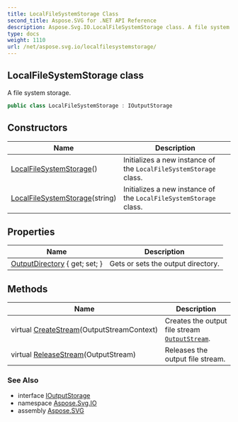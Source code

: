 ```yaml
---
title: LocalFileSystemStorage Class
second_title: Aspose.SVG for .NET API Reference
description: Aspose.Svg.IO.LocalFileSystemStorage class. A file system storage
type: docs
weight: 1110
url: /net/aspose.svg.io/localfilesystemstorage/
---
```

## LocalFileSystemStorage class

A file system storage.

```csharp
public class LocalFileSystemStorage : IOutputStorage
```

## Constructors

| Name | Description |
| --- | --- |
| [LocalFileSystemStorage](localfilesystemstorage/#constructor)() | Initializes a new instance of the `LocalFileSystemStorage` class. |
| [LocalFileSystemStorage](localfilesystemstorage/#constructor_1)(string) | Initializes a new instance of the `LocalFileSystemStorage` class. |

## Properties

| Name | Description |
| --- | --- |
| [OutputDirectory](../../aspose.svg.io/localfilesystemstorage/outputdirectory/) { get; set; } | Gets or sets the output directory. |

## Methods

| Name | Description |
| --- | --- |
| virtual [CreateStream](../../aspose.svg.io/localfilesystemstorage/createstream/)(OutputStreamContext) | Creates the output file stream [`OutputStream`](../outputstream/). |
| virtual [ReleaseStream](../../aspose.svg.io/localfilesystemstorage/releasestream/)(OutputStream) | Releases the output file stream. |

### See Also

* interface [IOutputStorage](../ioutputstorage/)
* namespace [Aspose.Svg.IO](../../aspose.svg.io/)
* assembly [Aspose.SVG](../../)
